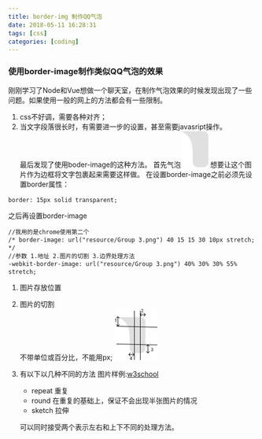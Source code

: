 ```yaml
---
title: border-img 制作QQ气泡
date: 2018-05-11 16:28:31
tags: [css]
categories: [coding]
---
```

### 使用border-image制作类似QQ气泡的效果
刚刚学习了Node和Vue想做一个聊天室，在制作气泡效果的时候发现出现了一些问题。如果使用一般的网上的方法都会有一些限制。     
1. css不好调，需要各种对齐；
2. 当文字段落很长时，有需要进一步的设置，甚至需要javasript操作。        
最后发现了使用boder-image的这种方法。
首先气泡![图例](/assets/img/bubble.png)
想要让这个图片作为边框将文字包裹起来需要这样做。
在设置border-image之前必须先设置border属性：
```
border: 15px solid transparent;
```
之后再设置border-image
```
//我用的是chrome使用第二个
/* border-image: url("resource/Group 3.png") 40 15 15 30 10px stretch; */
//参数 1.地址 2.图片的切割 3.边界处理方法
-webkit-border-image: url("resource/Group 3.png") 40% 30% 30% 55% stretch;
```
1. 图片存放位置
2. 图片的切割       
    不带单位或百分比，不能用px;
    ![分割参数](/assets/img/bubble-slice.png)
3. 有以下以几种不同的方法
    图片样例:[w3school](http://www.w3school.com.cn/tiy/t.asp?f=css3_border-image)
     - repeat 重复
     - round 在重复的基础上，保证不会出现半张图片的情况
     - sketch 拉伸

    可以同时接受两个表示左右和上下不同的处理方法。